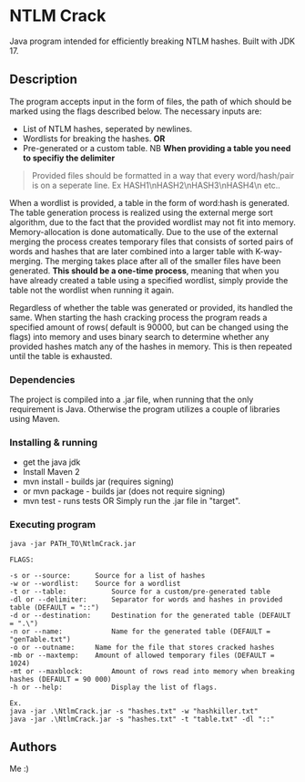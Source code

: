 # NTLM Crack

Java program intended for efficiently breaking NTLM hashes. Built with JDK 17.

## Description

The program accepts input in the form of files, the path of which should be marked using the flags described below.
The necessary inputs are:
- List of NTLM hashes, seperated by newlines.
- Wordlists for breaking the hashes.
**OR**
- Pre-generated or a custom table. NB **When providing a table you need to specifiy the delimiter**

> Provided files should be formatted in a way that every word/hash/pair is on a seperate line. Ex HASH1\nHASH2\nHASH3\nHASH4\n etc..

When a wordlist is provided, a table in the form of word:hash is generated. The table generation process is realized using the external merge sort algorithm, due to the fact that the provided wordlist may not fit into memory. Memory-allocation is done automatically. Due to the use of the external merging the process creates temporary files that consists of sorted pairs of words and hashes that are later combined into a larger table with K-way-merging. The merging takes place after all of the smaller files have been generated. **This should be a one-time process**, meaning that when you have already created a table using a specified wordlist, simply provide the table not the wordlist when running it again.

Regardless of whether the table was generated or provided, its handled the same. When starting the hash cracking process the program reads a specified amount of rows( default is 90000, but can be changed using the flags) into memory and uses binary search to determine whether any provided hashes match any of the hashes in memory. This is then repeated until the table is exhausted.

### Dependencies

The project is compiled into a .jar file, when running that the only requirement is Java.
Otherwise the program utilizes a couple of libraries using Maven.

### Installing & running

- get the java jdk
- Install Maven 2
- mvn install - builds jar (requires signing)
- or mvn package - builds jar (does not require signing)
- mvn test - runs tests
OR
Simply run the .jar file in "target".

### Executing program

```
java -jar PATH_TO\NtlmCrack.jar

FLAGS:

-s or --source: 	 Source for a list of hashes
-w or --wordlist: 	 Source for a wordlist
-t or --table: 	         Source for a custom/pre-generated table
-dl or --delimiter: 	 Separator for words and hashes in provided table (DEFAULT = "::")
-d or --destination: 	 Destination for the generated table (DEFAULT = ".\")
-n or --name:            Name for the generated table (DEFAULT = "genTable.txt")
-o or --outname: 	 Name for the file that stores cracked hashes
-mb or --maxtemp: 	 Amount of allowed temporary files (DEFAULT = 1024)
-mt or --maxblock:       Amount of rows read into memory when breaking hashes (DEFAULT = 90 000)
-h or --help: 	         Display the list of flags.

Ex.
java -jar .\NtlmCrack.jar -s "hashes.txt" -w "hashkiller.txt"
java -jar .\NtlmCrack.jar -s "hashes.txt" -t "table.txt" -dl "::"
```

## Authors

Me :)

